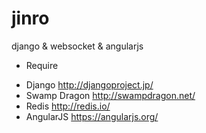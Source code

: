 # jinro
django &amp; websocket &amp; angularjs

* Require

- Django
http://djangoproject.jp/
- Swamp Dragon
http://swampdragon.net/
- Redis
http://redis.io/
- AngularJS
https://angularjs.org/


